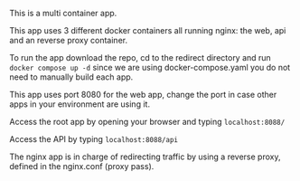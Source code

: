 This is a multi container app.

This app uses 3 different docker containers all running nginx: the web, api and an reverse proxy container.

To run the app download the repo, cd to the redirect directory and run `docker compose up -d` since we are using docker-compose.yaml you do not need to manually build each app.

This app uses port 8080 for the web app, change the port in case other apps in your environment are using it.

Access the root app by opening your browser and typing `localhost:8088/`

Access the API by typing `localhost:8088/api`

The nginx app is in charge of redirecting traffic by using a reverse proxy, defined in the nginx.conf (proxy pass).

